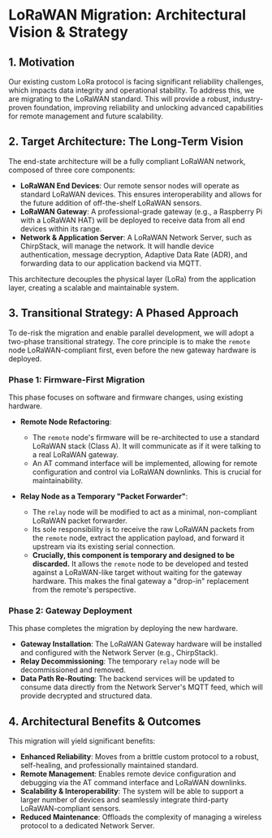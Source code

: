# LoRaWAN Migration: Architectural Vision & Strategy

## 1. Motivation

Our existing custom LoRa protocol is facing significant reliability challenges, which impacts data integrity and operational stability. To address this, we are migrating to the LoRaWAN standard. This will provide a robust, industry-proven foundation, improving reliability and unlocking advanced capabilities for remote management and future scalability.

## 2. Target Architecture: The Long-Term Vision

The end-state architecture will be a fully compliant LoRaWAN network, composed of three core components:

- **LoRaWAN End Devices**: Our remote sensor nodes will operate as standard LoRaWAN devices. This ensures interoperability and allows for the future addition of off-the-shelf LoRaWAN sensors.
- **LoRaWAN Gateway**: A professional-grade gateway (e.g., a Raspberry Pi with a LoRaWAN HAT) will be deployed to receive data from all end devices within its range.
- **Network & Application Server**: A LoRaWAN Network Server, such as ChirpStack, will manage the network. It will handle device authentication, message decryption, Adaptive Data Rate (ADR), and forwarding data to our application backend via MQTT.

This architecture decouples the physical layer (LoRa) from the application layer, creating a scalable and maintainable system.

## 3. Transitional Strategy: A Phased Approach

To de-risk the migration and enable parallel development, we will adopt a two-phase transitional strategy. The core principle is to make the `remote` node LoRaWAN-compliant first, even before the new gateway hardware is deployed.

### Phase 1: Firmware-First Migration

This phase focuses on software and firmware changes, using existing hardware.

- **Remote Node Refactoring**:

  - The `remote` node's firmware will be re-architected to use a standard LoRaWAN stack (Class A). It will communicate as if it were talking to a real LoRaWAN gateway.
  - An AT command interface will be implemented, allowing for remote configuration and control via LoRaWAN downlinks. This is crucial for maintainability.

- **Relay Node as a Temporary "Packet Forwarder"**:
  - The `relay` node will be modified to act as a minimal, non-compliant LoRaWAN packet forwarder.
  - Its sole responsibility is to receive the raw LoRaWAN packets from the `remote` node, extract the application payload, and forward it upstream via its existing serial connection.
  - **Crucially, this component is temporary and designed to be discarded.** It allows the `remote` node to be developed and tested against a LoRaWAN-like target without waiting for the gateway hardware. This makes the final gateway a "drop-in" replacement from the remote's perspective.

### Phase 2: Gateway Deployment

This phase completes the migration by deploying the new hardware.

- **Gateway Installation**: The LoRaWAN Gateway hardware will be installed and configured with the Network Server (e.g., ChirpStack).
- **Relay Decommissioning**: The temporary `relay` node will be decommissioned and removed.
- **Data Path Re-Routing**: The backend services will be updated to consume data directly from the Network Server's MQTT feed, which will provide decrypted and structured data.

## 4. Architectural Benefits & Outcomes

This migration will yield significant benefits:

- **Enhanced Reliability**: Moves from a brittle custom protocol to a robust, self-healing, and professionally maintained standard.
- **Remote Management**: Enables remote device configuration and debugging via the AT command interface and LoRaWAN downlinks.
- **Scalability & Interoperability**: The system will be able to support a larger number of devices and seamlessly integrate third-party LoRaWAN-compliant sensors.
- **Reduced Maintenance**: Offloads the complexity of managing a wireless protocol to a dedicated Network Server.
